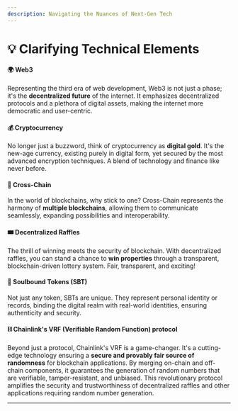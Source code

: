```yaml
---
description: Navigating the Nuances of Next-Gen Tech
---
```


# 💡 Clarifying Technical Elements

#### **🌍 Web3**

Representing the third era of web development, Web3 is not just a phase; it's the **decentralized future** of the internet. It emphasizes decentralized protocols and a plethora of digital assets, making the internet more democratic and user-centric.

#### **💰 Cryptocurrency**

No longer just a buzzword, think of cryptocurrency as **digital gold**. It's the new-age currency, existing purely in digital form, yet secured by the most advanced encryption techniques. A blend of technology and finance like never before.

#### **🔗 Cross-Chain**

In the world of blockchains, why stick to one? Cross-Chain represents the harmony of **multiple blockchains**, allowing them to communicate seamlessly, expanding possibilities and interoperability.

#### **🎟 Decentralized Raffles**

The thrill of winning meets the security of blockchain. With decentralized raffles, you can stand a chance to **win properties** through a transparent, blockchain-driven lottery system. Fair, transparent, and exciting!

#### **🔐 Soulbound Tokens (SBT)**

Not just any token, SBTs are unique. They represent personal identity or records, binding the digital realm with real-world identities, ensuring authenticity and security.

#### **⛓ Chainlink's VRF (Verifiable Random Function) protocol**

Beyond just a protocol, Chainlink's VRF is a game-changer. It's a cutting-edge technology ensuring a **secure and provably fair source of randomness** for blockchain applications. By merging on-chain and off-chain components, it guarantees the generation of random numbers that are verifiable, tamper-resistant, and unbiased. This revolutionary protocol amplifies the security and trustworthiness of decentralized raffles and other applications requiring random number generation.



***
